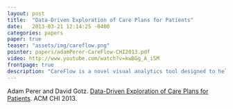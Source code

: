 ```yaml
---
layout: post
title:  "Data-Driven Exploration of Care Plans for Patients"
date:   2013-03-21 12:14:25 -0400
categories: papers
paper: true
teaser: "assets/img/careflow.png"
pointer: papers/adamPerer-CareFlow-CHI2013.pdf
video: http://www.youtube.com/watch?v=kwBGg_A_iSM
frontpage: true
description: "CareFlow is a novel visual analytics tool designed to help clinicians devise care plans for their patient. Using historical outcomes from clinically similar patients, CareFlow allows doctors to analyze which treatments have been effective for patients like theirs."
---
```


Adam Perer and David Gotz. [Data-Driven Exploration of Care Plans for Patients](papers/adamPerer-CareFlow-CHI2013.pdf). ACM CHI 2013. 